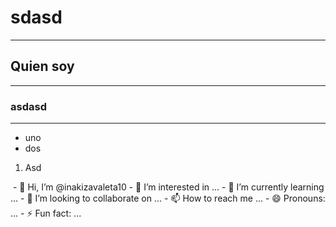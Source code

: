 # sdasd

---
## Quien soy

---

### asdasd 
---

* uno
* dos

1. Asd


<img src=""/>
- 👋 Hi, I’m @inakizavaleta10
- 👀 I’m interested in ...
- 🌱 I’m currently learning ...
- 💞️ I’m looking to collaborate on ...
- 📫 How to reach me ...
- 😄 Pronouns: ...
- ⚡ Fun fact: ...
<!---

inakizavaleta10/inakizavaleta10 is a ✨ special ✨ repository because its `README.md` (this file) appears on your GitHub profile.
You can click the Preview link to take a look at your changes.
--->
